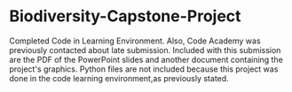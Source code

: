 # Biodiversity-Capstone-Project
Completed Code in Learning Environment. Also, Code Academy was previously contacted about late submission. Included with this submission are the PDF of the PowerPoint slides and another document containing the project's graphics. Python files are not included because this project was done in the code learning environment,as previously stated.   

